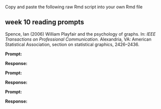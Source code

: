 
<br> Copy and paste the following raw Rmd script into your own Rmd file

## week 10 reading prompts

Spence, Ian (2006) William Playfair and the psychology of graphs. In:
*IEEE Transactions on Professional Communication.* Alexandria, VA:
American Statistical Association, section on statistical graphics,
2426–2436.

**Prompt:**

**Response:**

**Prompt:**

**Response:**

**Prompt:**

**Response:**
